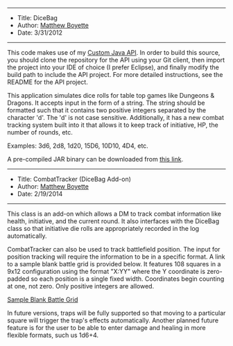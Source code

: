 *******************************************************************

* Title:  DiceBag
* Author: [Matthew Boyette](mailto:Dyndrilliac@gmail.com)
* Date:   3/31/2012

*******************************************************************

This code makes use of my [Custom Java API](https://github.com/Dyndrilliac/java-custom-api). In order to build this source, you should clone the repository for the API using your Git client, then import the project into your IDE of choice (I prefer Eclipse), and finally modify the build path to include the API project. For more detailed instructions, see the README for the API project.

This application simulates dice rolls for table top games like Dungeons & Dragons. It accepts input in the form of a string. The string should be formatted such that it contains two positive integers separated by the character 'd'. The 'd' is not case sensitive. Additionally, it has a new combat tracking system built into it that allows it to keep track of initiative, HP, the number of rounds, etc.
	
Examples: 3d6, 2d8, 1d20, 15D6, 10D10, 4D4, etc.

A pre-compiled JAR binary can be downloaded from [this link](https://dl.dropboxusercontent.com/u/26912774/DiceBag.jar).

*******************************************************************

* Title:  CombatTracker (DiceBag Add-on)
* Author: [Matthew Boyette](mailto:Dyndrilliac@gmail.com)
* Date:   2/19/2014

*******************************************************************

This class is an add-on which allows a DM to track combat information like health, initiative, and the current round. It also interfaces with the DiceBag class so that initiative die rolls are appropriately recorded in the log automatically.

CombatTracker can also be used to track battlefield position. The input for position tracking will require the information to be in a specific format. A link to a sample blank battle grid is provided below. It features 108 squares in a 9x12 configuration using the format "X:YY" where the Y coordinate is zero-padded so each position is a single fixed width. Coordinates begin counting at one, not zero. Only positive integers are allowed.

[Sample Blank Battle Grid](https://www.dropbox.com/s/i1gcz06x7tpyqge/Blank_Battle_Grid.pdf)

In future versions, traps will be fully supported so that moving to a particular square will trigger the trap's effects automatically. Another planned future feature is for the user to be able to enter damage and healing in more flexible formats, such us 1d6+4.